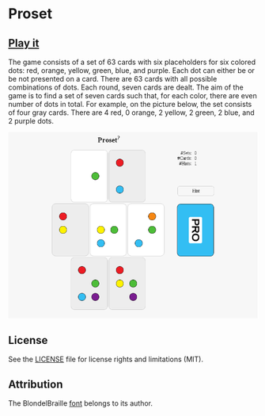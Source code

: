 # Proset

## [Play it]

The game consists of a set of 63 cards with six placeholders for six colored dots: red, orange, yellow, green, blue, and purple. Each dot can either be or be not presented on a card. There are 63 cards with all possible combinations of dots. Each round, seven cards are dealt. The aim of the game is to find a set of seven cards such that, for each color, there are even number of dots in total. For example, on the picture below, the set consists of four gray cards. There are 4 red, 0 orange, 2 yellow, 2 green, 2 blue, and 2 purple dots.

![The gameplay.](demo.png)

## License
See the [LICENSE](LICENSE.md) file for license rights and limitations (MIT).

## Attribution
The BlondelBraille [font](BlondelBraille.ttf) belongs to its author.

   [Play it]: <http://proset.murfel.name>
